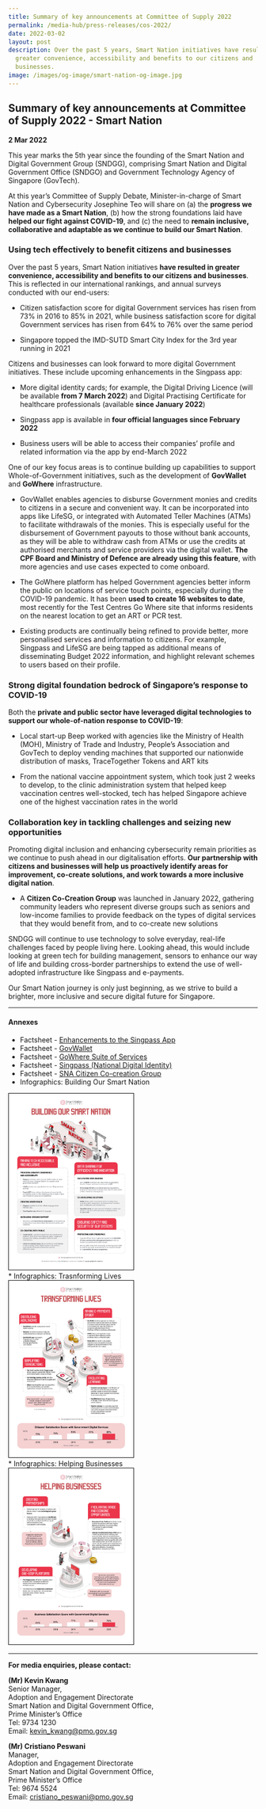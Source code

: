 ```yaml
---
title: Summary of key announcements at Committee of Supply 2022
permalink: /media-hub/press-releases/cos-2022/
date: 2022-03-02
layout: post
description: Over the past 5 years, Smart Nation initiatives have resulted in
  greater convenience, accessibility and benefits to our citizens and
  businesses.
image: /images/og-image/smart-nation-og-image.jpg
---
```

## Summary of key announcements at Committee of Supply 2022 - Smart Nation

**2 Mar 2022**

This year marks the 5th year since the founding of the Smart Nation and Digital Government Group (SNDGG), comprising Smart Nation and Digital Government Office (SNDGO) and Government Technology Agency of Singapore (GovTech).

At this year’s Committee of Supply Debate, Minister-in-charge of Smart Nation and Cybersecurity Josephine Teo will share on (a) the **progress we have made as a Smart Nation**, (b) how the strong foundations laid have **helped our fight against COVID-19**, and (c) the need to **remain inclusive, collaborative and adaptable as we continue to build our Smart Nation**.

### Using tech effectively to benefit citizens and businesses

Over the past 5 years, Smart Nation initiatives **have resulted in greater convenience, accessibility and benefits to our citizens and businesses**. This is reflected in our international rankings, and annual surveys conducted with our end-users:

*  Citizen satisfaction score for digital Government services has risen from 73% in 2016 to 85% in 2021, while business satisfaction score for digital Government services has risen from 64% to 76% over the same period

*  Singapore topped the IMD-SUTD Smart City Index for the 3rd year running in 2021

Citizens and businesses can look forward to more digital Government initiatives. These include upcoming enhancements in the Singpass app:

* More digital identity cards; for example, the Digital Driving Licence (will be available **from 7 March 2022**) and Digital Practising Certificate for healthcare professionals (available **since January 2022**)

* Singpass app is available in **four official languages since February 2022**

* Business users will be able to access their companies’ profile and related information via the app by end-March 2022

One of our key focus areas is to continue building up capabilities to support Whole-of-Government initiatives, such as the development of **GovWallet** and **GoWhere** infrastructure.

* GovWallet enables agencies to disburse Government monies and credits to citizens in a secure and convenient way. It can be incorporated into apps like LifeSG, or integrated with Automated Teller Machines (ATMs) to facilitate withdrawals of the monies. This is especially useful for the disbursement of Government payouts to those without bank accounts, as they will be able to withdraw cash from ATMs or use the credits at authorised merchants and service providers via the digital wallet. **The CPF Board and Ministry of Defence are already using this feature**, with more agencies and use cases expected to come onboard.

* The GoWhere platform has helped Government agencies better inform the public on locations of service touch points, especially during the COVID-19 pandemic. It has been **used to create 16 websites to date**, most recently for the Test Centres Go Where site that informs residents on the nearest location to get an ART or PCR test.

* Existing products are continually being refined to provide better, more personalised services and information to citizens. For example, Singpass and LifeSG are being tapped as additional means of disseminating Budget 2022 information, and highlight relevant schemes to users based on their profile.

### Strong digital foundation bedrock of Singapore’s response to COVID-19

Both the **private and public sector have leveraged digital technologies to support our whole-of-nation response to COVID-19**:

* Local start-up Beep worked with agencies like the Ministry of Health (MOH), Ministry of Trade and Industry, People’s Association and GovTech to deploy vending machines that supported our nationwide distribution of masks, TraceTogether Tokens and ART kits

* From the national vaccine appointment system, which took just 2 weeks to develop, to the clinic administration system that helped keep vaccination centres well-stocked, tech has helped Singapore achieve one of the highest vaccination rates in the world

### Collaboration key in tackling challenges and seizing new opportunities

Promoting digital inclusion and enhancing cybersecurity remain priorities as we continue to push ahead in our digitalisation efforts. **Our partnership with citizens and businesses will help us proactively identify areas for improvement, co-create solutions, and work towards a more inclusive digital nation**.

* A **Citizen Co-Creation Group** was launched in January 2022, gathering community leaders who represent diverse groups such as seniors and low-income families to provide feedback on the types of digital services that they would benefit from, and to co-create new solutions

SNDGG will continue to use technology to solve everyday, real-life challenges faced by people living here. Looking ahead, this would include looking at green tech for building management, sensors to enhance our way of life and building cross-border partnerships to extend the use of well-adopted infrastructure like Singpass and e-payments.

Our Smart Nation journey is only just beginning, as we strive to build a brighter, more inclusive and secure digital future for Singapore.

_______

#### Annexes







* Factsheet - [Enhancements to the Singpass App](/media-hub/press-releases/singpass-enhancements-factsheet-02032022)
* Factsheet - [GovWallet](/media-hub/press-releases/govwallet-factsheet-02032022)
* Factsheet - [GoWhere Suite of Services](/media-hub/press-releases/gowhere-suite-factsheet-02032022)
* Factsheet - [Singpass (National Digital Identity)](/media-hub/press-releases/singpass-factsheet-02032022)
* Factsheet - [SNA Citizen Co-creation Group](/media-hub/press-releases/sna-citizen-co-creation-group-factsheet)
* Infographics: Building Our Smart Nation
<div style="width:50%"> <a href="/files/press-releases/2022/infographic%20-%20building%20our%20smart%20nation%20(cos%202022).pdf" target="_blank"><img style="border:1px solid black;" src="/images/media-hub/press-release/2022/infographic-building-our-smart-nation-(cos-2022).jpg" alt="COS 2022 Infographics: Building Our Smart Nation"></a></div>
* Infographics: Trasnforming Lives
<div style="width:50%"> <a href="/files/press-releases/2022/infographic%20-%20transforming%20lives%20(cos%202022).pdf" target="_blank"><img style="border:1px solid black;" src="/images/media-hub/press-release/2022/infographic-transforming-lives-(cos-2022).jpg" alt="COS 2022 Infographics: Transforming Lives"></a></div>
* Infographics: Helping Businesses 
<div style="width:50%"> <a href="/files/press-releases/2022/infographic%20-%20helping%20businesses%20(cos%202022).pdf" target="_blank"><img style="border:1px solid black;" src="/images/media-hub/press-release/2022/infographic-helping-businesses-(cos-2022).jpg" alt="COS 2022 Infographics: Helping Businesses"></a></div>

_______

**For media enquiries, please contact:**

**(Mr) Kevin Kwang**<br>
Senior Manager,<br>
Adoption and Engagement Directorate<br>
Smart Nation and Digital Government Office, <br>
Prime Minister’s Office<br>
Tel: 9734 1230<br>
Email: [kevin_kwang@pmo.gov.sg](mailto:kevin_kwang@pmo.gov.sg)

**(Mr) Cristiano Peswani**<br>
Manager, <br>
Adoption and Engagement Directorate<br>
Smart Nation and Digital Government Office, <br>
Prime Minister’s Office<br>
Tel: 9674 5524<br>
Email: [cristiano_peswani@pmo.gov.sg](mailto:cristiano_peswani@pmo.gov.sg)